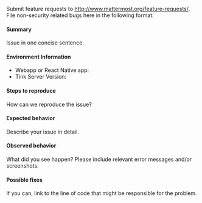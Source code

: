Submit feature requests to http://www.mattermost.org/feature-requests/. File non-security related bugs here in the following format: 

#### Summary
Issue in one concise sentence.

#### Environment Information

- Webapp or React Native app: 
- Tink Server Version:

#### Steps to reproduce
How can we reproduce the issue?

#### Expected behavior
Describe your issue in detail.

#### Observed behavior
What did you see happen? Please include relevant error messages and/or screenshots.

#### Possible fixes
If you can, link to the line of code that might be responsible for the problem.
